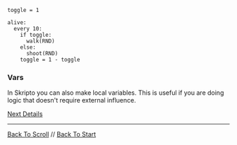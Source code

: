```load-basic
toggle = 1

alive:
  every 10:
    if toggle:
      walk(RND)
    else:
      shoot(RND)
    toggle = 1 - toggle
```

### Vars

In Skripto you can also make local variables. This is useful if you are doing logic that doesn't require external influence.

[Next Details](details.md)

---

[Back To Scroll](scroll.md) //
[Back To Start](start.md)
